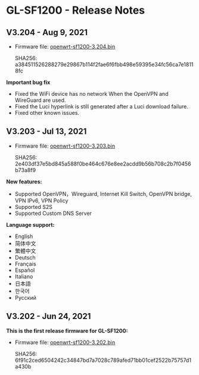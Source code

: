 # GL-SF1200 - Release Notes

## V3.204 - Aug 9, 2021

- Firmware file: [openwrt-sf1200-3.204.bin](https://fw.gl-inet.com/firmware/sf1200/release/openwrt-sf1200-3.204.bin)

    SHA256: a384511526288279e29867b114f2fae6f6fbb498e59395e34fc56ca7e18118fc

**Important bug fix**

* Fixed the WiFi device has no network When the OpenVPN and WireGuard are used.
* Fixed the Luci hyperlink is still generated after a Luci download failure.
* Fixed other known issues.

## V3.203 - Jul 13, 2021

- Firmware file: [openwrt-sf1200-3.203.bin](https://fw.gl-inet.com/firmware/sf1200/release/openwrt-sf1200-3.203.bin)

    SHA256: 2e403df37e5bd845a588f0be464c676e8ee2acdd9b56b708c2b7f0456b73a8f9

**New features:**

- Supported OpenVPN，Wireguard, Internet Kill Switch, OpenVPN bridge, VPN IPv6, VPN Policy
- Supported S2S
- Supported Custom DNS Server

**Language support:**

- English
- 简体中文
- 繁體中文
- Deutsch
- Français
- Español
- Italiano
- 日本語
- 한국어
- Русский

## V3.202 - Jun 24, 2021

**This is the first release firmware for GL-SF1200:**

- Firmware file: [openwrt-sf1200-3.202.bin](https://fw.gl-inet.com/firmware/sf1200/release/openwrt-sf1200-3.202.bin)

    SHA256: 6f91c2ced6504242c34847bd7a7028c789afed71bb01cef2522b75757d1a430b